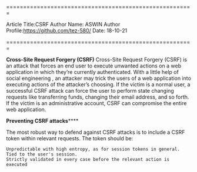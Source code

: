 
=======================================================

Article Title:CSRF
Author Name: ASWIN
Author Profile:https://github.com/tez-580/
Date: 18-10-21

=======================================================

**Cross-Site Request Forgery (CSRF)**
Cross-Site Request Forgery (CSRF) is an attack that forces an end user to execute unwanted actions on a web application in which they’re currently authenticated. 
With a little help of social engineering , an attacker may trick the users of a web application into executing actions 
of the attacker’s choosing. If the victim is a normal user, a successful CSRF attack can force the user to perform state changing requests like transferring funds,
changing their email address, and so forth. If the victim is an administrative account, CSRF can compromise the entire web application.


**Preventing CSRF attacks******

The most robust way to defend against CSRF attacks is to include a CSRF token within relevant requests. The token should be:

    Unpredictable with high entropy, as for session tokens in general.
    Tied to the user's session.
    Strictly validated in every case before the relevant action is executed
